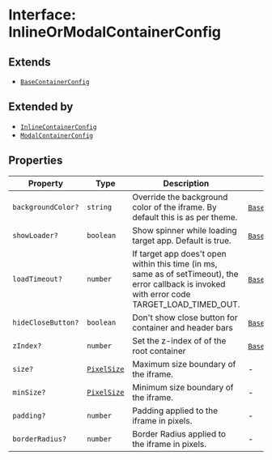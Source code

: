 # Interface: InlineOrModalContainerConfig

## Extends

- [`BaseContainerConfig`](base-container-config.md)

## Extended by

- [`InlineContainerConfig`](Inline-container-config.md)
- [`ModalContainerConfig`](modal-container-config.md)

## Properties

| Property | Type | Description | Inherited from |
| ------ | ------ | ------ | ------ |
| `backgroundColor?` | `string` | Override the background color of the iframe. By default this is as per theme. | [`BaseContainerConfig`](base-container-config.md).`backgroundColor` |
| `showLoader?` | `boolean` | Show spinner while loading target app. Default is true. | [`BaseContainerConfig`](base-container-config.md).`showLoader` |
| `loadTimeout?` | `number` | If target app does't open within this time (in ms, same as of setTimeout), the error callback is invoked with error code TARGET_LOAD_TIMED_OUT. | [`BaseContainerConfig`](base-container-config.md).`loadTimeout` |
| `hideCloseButton?` | `boolean` | Don't show close button for container and header bars | [`BaseContainerConfig`](base-container-config.md).`hideCloseButton` |
| `zIndex?` | `number` | Set the z-index of of the root container | [`BaseContainerConfig`](base-container-config.md).`zIndex` |
| `size?` | [`PixelSize`](../../Asset.types/interfaces/pixel-size.md) | Maximum size boundary of the iframe. | - |
| `minSize?` | [`PixelSize`](../../Asset.types/interfaces/pixel-size.md) | Minimum size boundary of the iframe. | - |
| `padding?` | `number` | Padding applied to the iframe in pixels. | - |
| `borderRadius?` | `number` | Border Radius applied to the iframe in pixels. | - |
